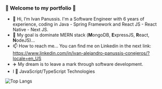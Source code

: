 ### 💼 Welcome to my portfolio 💼
- 👋 Hi, I’m Ivan Panussis. I'm a Software Engineer with 6 years of experience, coding in Java - Spring Framework and React JS - React Native - Next JS.
- 🥅 My goal is dominate MERN stack (**M**ongoDB, **E**xpressJS, **R**eact, **N**odeJS)...
- 📫 How to reach me... You can find me on Linkedin in the next link: https://www.linkedin.com/in/ivan-alejandro-panussis-conejeros/?locale=en_US
- ✈️ My dream is to leave a mark through software development.
- I 💖 JavaScript/TypeScript Technologies


![Top Langs](https://github-readme-stats.vercel.app/api/top-langs/?username=IAPC1994&theme=tokyonight)
